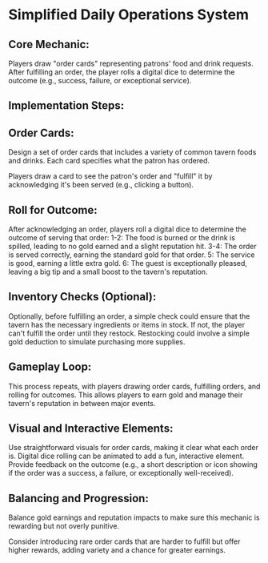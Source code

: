 # Simplified Daily Operations System

## Core Mechanic:
Players draw "order cards" representing patrons' food and drink requests. After fulfilling an order, the player rolls a digital dice to determine the outcome (e.g., success, failure, or exceptional service).

## Implementation Steps:

## Order Cards:

Design a set of order cards that includes a variety of common tavern foods and drinks. Each card specifies what the patron has ordered.

Players draw a card to see the patron's order and "fulfill" it by acknowledging it's been served (e.g., clicking a button).

## Roll for Outcome:

After acknowledging an order, players roll a digital dice to determine the outcome of serving that order:
1-2: The food is burned or the drink is spilled, leading to no gold earned and a slight reputation hit.
3-4: The order is served correctly, earning the standard gold for that order.
5: The service is good, earning a little extra gold.
6: The guest is exceptionally pleased, leaving a big tip and a small boost to the tavern's reputation.

## Inventory Checks (Optional):

Optionally, before fulfilling an order, a simple check could ensure that the tavern has the necessary ingredients or items in stock. If not, the player can't fulfill the order until they restock.
Restocking could involve a simple gold deduction to simulate purchasing more supplies.

## Gameplay Loop:

This process repeats, with players drawing order cards, fulfilling orders, and rolling for outcomes. This allows players to earn gold and manage their tavern's reputation in between major events.

## Visual and Interactive Elements:

Use straightforward visuals for order cards, making it clear what each order is. Digital dice rolling can be animated to add a fun, interactive element.
Provide feedback on the outcome (e.g., a short description or icon showing if the order was a success, a failure, or exceptionally well-received).

## Balancing and Progression:

Balance gold earnings and reputation impacts to make sure this mechanic is rewarding but not overly punitive.

Consider introducing rare order cards that are harder to fulfill but offer higher rewards, adding variety and a chance for greater earnings.